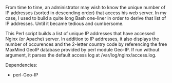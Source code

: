 From time to time, an administrator may wish to know the unique number of IP addresses (sorted in descending order) that access his web server. In my case, I used to build a quite long Bash one-liner in order to derive that list of IP addresses. Until it became tedious and cumbersome.

This Perl script builds a list of unique IP addresses that have accessed Nginx (or Apache) server. In addition to IP addresses, it also displays the number of occurences and the 2-letter country code by referencing the free MaxMind GeoIP database provided by perl module Geo-IP. If run without argument, it parses the default access log at /var/log/nginx/access.log.

Dependencies:
- perl-Geo-IP
